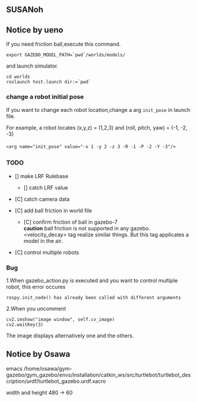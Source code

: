 ## SUSANoh



## Notice by ueno

If you need friction ball,execute this command.

```
export GAZEBO_MODEL_PATH=`pwd`/worlds/models/
```

and launch simulator.
```
cd worlds
roslaunch test.launch dir:=`pwd`
```

### change a robot initial pose
If you want to change each robot location,change a arg `init_pose` in launch file.

For example, a robot locates (x,y,z) = (1,2,3) and (roll, pitch, yaw) = (-1, -2, -3)

`<arg name="init_pose" value="-x 1 -y 2 -z 3 -R -1 -P -2 -Y -3"/>`
　　
### TODO　　　　

- [] make LRF Rulebase
   - [] catch LRF value

- [C] catch camera data

- [C] add ball friction in world file  
   - [C] confirm friction of ball in gazebo-7  
**caution**
ball friction is not supported in any gazebo. \<velocity_decay\> tag realize similar things.
But this tag applicates a model in the air. 

- [C] control multiple robots

### Bug
1.When gazebo_action.py  is executed and you want to control multiple robot,
this error occures

`rospy.init_node() has already been called with different arguments`

2.When you uncomment
```
cv2.imshow("image window", self.cv_image)
cv2.waitKey(3)
```
The image displays alternatively one and the others.

## Notice by Osawa

emacs /home/osawa/gym-gazebo/gym_gazebo/envs/installation/catkin_ws/src/turtlebot/turtlebot_description/urdf/turtlebot_gazebo.urdf.xacro

width and height 
480 -> 60
